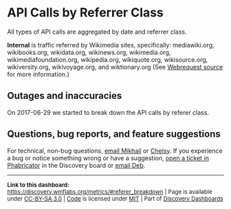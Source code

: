 API Calls by Referrer Class
=======

All types of API calls are aggregated by date and referrer class.

**Internal** is traffic referred by Wikimedia sites, specifically: mediawiki.org, wikibooks.org, wikidata.org, wikinews.org, wikimedia.org, wikimediafoundation.org, wikipedia.org, wikiquote.org, wikisource.org, wikiversity.org, wikivoyage.org, and wiktionary.org (See [Webrequest source](https://git.wikimedia.org/blob/analytics%2Frefinery%2Fsource.git/master/refinery-core%2Fsrc%2Fmain%2Fjava%2Forg%2Fwikimedia%2Fanalytics%2Frefinery%2Fcore%2FWebrequest.java#L203) for more information.)

Outages and inaccuracies
------

On 2017-06-29 we started to break down the API calls by referer class. 

Questions, bug reports, and feature suggestions
------
For technical, non-bug questions, [email Mikhail](mailto:mpopov@wikimedia.org?subject=Dashboard%20Question) or [Chelsy](mailto:cxie@wikimedia.org?subject=Dashboard%20Question). If you experience a bug or notice something wrong or have a suggestion, [open a ticket in Phabricator](https://phabricator.wikimedia.org/maniphest/task/create/?projects=Discovery) in the Discovery board or [email Deb](mailto:deb@wikimedia.org?subject=Dashboard%20Question).

<hr style="border-color: gray;">
<p style="font-size: small;">
  <strong>Link to this dashboard:</strong> <a href="https://discovery.wmflabs.org/metrics/#referer_breakdown">https://discovery.wmflabs.org/metrics/#referer_breakdown</a>
  | Page is available under <a href="https://creativecommons.org/licenses/by-sa/3.0/" title="Creative Commons Attribution-ShareAlike License">CC-BY-SA 3.0</a>
  | <a href="https://phabricator.wikimedia.org/diffusion/WDRN/" title="Search Metrics Dashboard source code repository">Code</a> is licensed under <a href="https://phabricator.wikimedia.org/diffusion/WDRN/browse/master/LICENSE.md" title="MIT License">MIT</a>
  | Part of <a href="https://discovery.wmflabs.org/">Discovery Dashboards</a>
</p>
